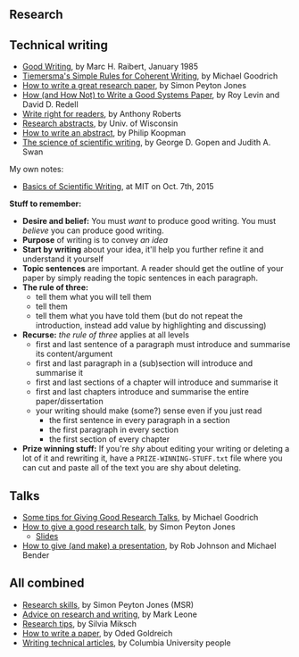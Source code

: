 <title>Communication</title>

Research
--------

Technical writing
-----------------

 * [Good Writing](https://www.cs.cmu.edu/~pausch/Randy/Randy/raibert.htm), by Marc H. Raibert, January 1985
 * [Tiemersma's Simple Rules for Coherent Writing](https://www.ics.uci.edu/~goodrich/writing.html), by Michael Goodrich
 * [How to write a great research paper](how-to-write-a-great-research-paper.pdf), by Simon Peyton Jones
 * [How (and How Not) to Write a Good Systems Paper](https://www.usenix.org/legacy/publications/library/proceedings/dsl97/good_paper.html), by Roy Levin and David D. Redell
 * [Write right for readers](http://www.maths.adelaide.edu.au/anthony.roberts/LaTeX/ltxwrite.php), by Anthony Roberts
 * [Research abstracts](http://writing.wisc.edu/Handbook/presentations_abstracts.html), by Univ. of Wisconsin
 * [How to write an abstract](https://users.ece.cmu.edu/~koopman/essays/abstract.html), by Philip Koopman
 * [The science of scientific writing](science-of-writing.pdf), by George D. Gopen and Judith A. Swan

My own notes:

 * [Basics of Scientific Writing](basics-of-scientific-writing/), at MIT on Oct. 7th, 2015

**Stuff to remember:**
 
 * **Desire and belief:** You must _want_ to produce good writing. You must _believe_ you can produce good writing.
 * **Purpose** of writing is to convey _an idea_
 * **Start by writing** about your idea, it'll help you further refine it and understand it yourself
 * **Topic sentences** are important. A reader should get the outline of your paper by simply reading the topic sentences in each paragraph.
 * **The rule of three:**
   - tell them what you will tell them
   - tell them
   - tell them what you have told them (but do not repeat the introduction, instead add value by highlighting and discussing)
 * **Recurse:** _the rule of three_ applies at all levels
   - first and last sentence of a paragraph must introduce and summarise its content/argument
   - first and last paragraph in a (sub)section will introduce and summarise it
   - first and last sections of a chapter will introduce and summarise it
   - first and last chapters introduce and summarise the entire paper/dissertation
   - your writing should make (some?) sense even if you just read 
     + the first sentence in every paragraph in a section
     + the first paragraph in every section
     + the first section of every chapter
 * **Prize winning stuff:** If you're _shy_ about editing your writing or deleting a lot of it and rewriting it, have a `PRIZE-WINNING-STUFF.txt` file where you can cut and paste all of the text you are shy about deleting.

Talks
-----

 * [Some tips for Giving Good Research Talks](https://www.ics.uci.edu/~goodrich/presenting.html), by Michael Goodrich
 * [How to give a good research talk](http://research.microsoft.com/en-us/um/people/simonpj/papers/giving-a-talk/giving-a-talk-html.html), by Simon Peyton Jones
   + [Slides](giving-a-talk-slides.pdf)
 * [How to give (and make) a presentation](https://alinush.github.io/How-to-give-a-presentation/), by Rob Johnson and Michael Bender

All combined
------------

 * [Research skills](http://research.microsoft.com/en-us/um/people/simonpj/papers/giving-a-talk/giving-a-talk.htm), by Simon Peyton Jones (MSR)
 * [Advice on research and writing](https://www.cs.cmu.edu/afs/cs.cmu.edu/user/mleone/web/how-to.html), by Mark Leone
 * [Research tips](http://www.ifs.tuwien.ac.at/~silvia/research-tips/), by Silvia Miksch
 * [How to write a paper](http://www.wisdom.weizmann.ac.il/~oded/writing.html), by Oded Goldreich
 * [Writing technical articles](http://www.cs.columbia.edu/~hgs/etc/writing-style.html), by Columbia University people
